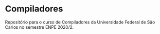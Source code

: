 # Compiladores
Repositório para o curso de  Compiladores da Universidade Federal de São Carlos no semestre ENPE 2020/2.

